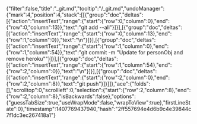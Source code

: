 {"filter":false,"title":"_git.md","tooltip":"/_git.md","undoManager":{"mark":4,"position":4,"stack":[[{"group":"doc","deltas":[{"action":"insertText","range":{"start":{"row":0,"column":0},"end":{"row":0,"column":13}},"text":"git add --all"}]}],[{"group":"doc","deltas":[{"action":"insertText","range":{"start":{"row":0,"column":13},"end":{"row":1,"column":0}},"text":"\n"}]}],[{"group":"doc","deltas":[{"action":"insertText","range":{"start":{"row":1,"column":0},"end":{"row":1,"column":54}},"text":"git commit -m \"Update for personObj and remove heroku\""}]}],[{"group":"doc","deltas":[{"action":"insertText","range":{"start":{"row":1,"column":54},"end":{"row":2,"column":0}},"text":"\n"}]}],[{"group":"doc","deltas":[{"action":"insertText","range":{"start":{"row":2,"column":0},"end":{"row":2,"column":8}},"text":"git push"}]}]]},"ace":{"folds":[],"scrolltop":0,"scrollleft":0,"selection":{"start":{"row":2,"column":8},"end":{"row":2,"column":8},"isBackwards":false},"options":{"guessTabSize":true,"useWrapMode":false,"wrapToView":true},"firstLineState":0},"timestamp":1407769437940,"hash":"2ff557694e4d6b9c4e39844c7f1dc3ec267418a1"}